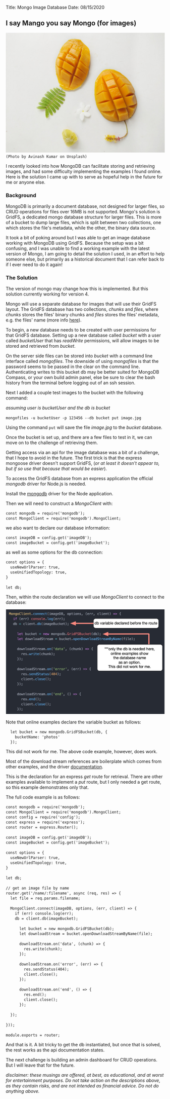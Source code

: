 Title: Mongo Image Database
Date: 08/15/2020

## I say Mango you say Mongo (for images)
![Mangos](./_avinash-kumar-TIGDsyy0TK4-unsplash.jpg)
`(Photo by Avinash Kumar on Unsplash)`

I recently looked into how MongoDB can facilitate storing and
retrieving images, and had some difficulty implementing the
examples I found online. Here is the solution I came up with
to serve as hopeful help in the future for me or anyone else.

### Background

MongoDB is primarily a document database, not designed for larger
files, so CRUD operations for files over 16MB is not supported.
Mongo's solution is GridFS, a dedicated mongo database structure for
larger files. This is more of a bucket to dump large files, which is
split between two collections, one which stores the file's metadata,
while the other, the binary data source.

It took a bit of poking around but I was able to get an image database
working with MongoDB using GridFS. Because the setup was a bit confusing,
and I was unable to find a working example with the latest version of Mongo,
I am going to detail the solution I used, in an effort to help someone else,
but primarily as a historical document that I can refer back to if I ever
need to do it again!

### The Solution

The version of mongo may change how this is implemented. But this solution
currently working for version 4.

Mongo will use a separate database for images that will use their GridFS
layout. The GridFS database has two collections, *chunks* and *files*, where *chunks* stores the files' binary chunks and *files* stores the files' metadata, e.g. the files' name (more info <a href="https://docs.mongodb.com/manual/core/gridfs/" target="new">here</a>).

To begin, a new database needs to be created with user permissions for that GridFS database. Setting up a new database called *bucket* with a user called *bucketUser* that has *readWrite* permissions, will allow images to be stored
and retrieved from *bucket*.

On the server side files can be stored into *bucket* with a command line
interface called *mongofiles*. The downside of using *mongofiles* is that
the password seems to be passed in the clear on the command line.
Authenticating writes to this bucket db may be better suited for MongoDB Compass, or your own build admin panel, else be sure to clear the bash
history from the terminal before logging out of an ssh session.

Next I added a couple test images to the bucket with the following command:

*assuming user is bucketUser and the db is bucket*

`mongofiles -u bucketUser -p 123456 --db bucket put image.jpg`

Using the command `put` will save the file *image.jpg* to the *bucket*
database.

Once the bucket is set up, and there are a few files to test in it, we
can move on to the challenge of retrieving them.

Getting access via an api for the image database was a bit of a challenge,
that I hope to avoid in the future. The first trick is that the express
mongoose driver doesn't support GridFS, (*or at least it doesn't appear
to, but if so use that because that would be easier*).

To access the GridFS database from an express application the official *mongodb* driver for Node.js is needed.

Install the <a href="https://www.npmjs.com/package/mongodb" target="new">mongodb</a> driver for the Node application.

Then we will need to construct a *MongoClient* with:

```
const mongodb = require('mongodb');
const MongoClient = require('mongodb').MongoClient;
```

we also want to declare our database information:

```
const imageDB = config.get('imageDB');
const imageBucket = config.get('imageBucket');
```

as well as some options for the db connection:

```
const options = {
  useNewUrlParser: true,
  useUnifiedTopology: true,
}

let db;
```

Then, within the route declaration we will use *MongoClient* to connect
to the database:

![code example](./_code-example.jpg)

Note that online examples declare the variable bucket as follows:

```
  let bucket = new mongodb.GridFSBucket(db, {
    bucketName: 'photos'
  });
```

This did not work for me. The above code example, however, does work.

Most of the download stream references are boilerplate which comes from
other examples, and the driver <a href="http://mongodb.github.io/node-mongodb-native/3.6/api/" target="new">documentation</a>.

This is the declaration for an express *get* route for retrieval. There are
other examples available to implement a *put* route, but I only needed a
get route, so this example demonstrates only that.

The full code example is as follows:

```
const mongodb = require('mongodb');
const MongoClient = require('mongodb').MongoClient;
const config = require('config');
const express = require('express');
const router = express.Router();

const imageDB = config.get('imageDB');
const imageBucket = config.get('imageBucket');

const options = {
  useNewUrlParser: true,
  useUnifiedTopology: true,
}

let db;

// get an image file by name
router.get('/name/:filename', async (req, res) => {
  let file = req.params.filename;

  MongoClient.connect(imageDB, options, (err, client) => {
    if (err) console.log(err);
    db = client.db(imageBucket);

      let bucket = new mongodb.GridFSBucket(db);
      let downloadStream = bucket.openDownloadStreamByName(file);

      downloadStream.on('data', (chunk) => {
        res.write(chunk);
      });

      downloadStream.on('error', (err) => {
        res.sendStatus(404);
        client.close();
      });

      downloadStream.on('end', () => {
        res.end();
        client.close();
      });

  });

}));

module.exports = router;
```

And that is it. A bit tricky to get the db instantiated, but once that
is solved, the rest works as the api documentation states.

The next challenge is building an admin dashboard for CRUD operations. But
I will leave that for the future.

*disclaimer: these musings are offered, at best, as educational, and at worst for entertainment purposes. Do not take action on the descriptions above, as they contain risks, and are not intended as financial advice. Do not do anything above.*
